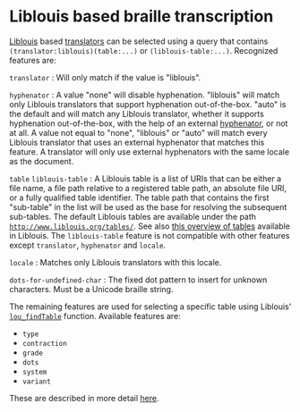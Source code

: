 <link rel="dp2:permalink" href="http://daisy.github.io/pipeline/Get-Help/User-Guide/Braille/Liblouis/">
<link rev="dp2:doc" href="../src/main/java/org/daisy/pipeline/braille/liblouis/impl/LiblouisTranslatorJnaImplProvider.java"/>
<link rel="rdf:type" href="http://www.daisy.org/ns/pipeline/userdoc"/>

# Liblouis based braille transcription

[Liblouis][] based
[translators](http://daisy.github.io/pipeline/Get-Help/User-Guide/Braille/#braille-transcription)
can be selected using a query that contains
`(translator:liblouis)(table:...)` or
`(liblouis-table:...)`. Recognized features are:

<!-- id: If present it must be the only feature. Will match a transformer with a unique ID. -->

`translator`
: Will only match if the value is "liblouis".

`hyphenator`
: A value "none" will disable hyphenation. "liblouis" will match only
  Liblouis translators that support hyphenation out-of-the-box. "auto"
  is the default and will match any Liblouis translator, whether it
  supports hyphenation out-of-the-box, with the help of an external
  [hyphenator](http://daisy.github.io/pipeline/Get-Help/User-Guide/Braille/#hyphenation),
  or not at all. A value not equal to "none", "liblouis" or "auto"
  will match every Liblouis translator that uses an external
  hyphenator that matches this feature. A translator will only use
  external hyphenators with the same locale as the document.

`table`
`liblouis-table`
: A Liblouis table is a list of URIs that can be either a file name, a
  file path relative to a registered table path, an absolute file URI,
  or a fully qualified table identifier. The table path that contains
  the first "sub-table" in the list will be used as the base for
  resolving the subsequent sub-tables. The default Liblouis tables are
  available under the path
  [`http://www.liblouis.org/tables/`](../src/main/resources/default-tables/). See
  also [this overview of
  tables](https://github.com/liblouis/liblouis/blob/master/extra/generate-display-names/display-names)
  available in Liblouis. The `liblouis-table` feature is not
  compatible with other features except `translator`, `hyphenator` and
  `locale`.

`locale`
: Matches only Liblouis translators with this locale.

<!-- handle-non-standard-hyphenation
     : Specifies how non-standard hyphenation is handled in pre-translation
       mode. Can be "ignore", "defer" or "fail". -->

`dots-for-undefined-char`
: The fixed dot pattern to insert for unknown characters. Must be a
  Unicode braille string.

The remaining features are used for selecting a specific table using
Liblouis'
[`lou_findTable`](http://liblouis.org/documentation/liblouis.html#lou_005ffindTable)
function. Available features are:

- `type`
- `contraction`
- `grade`
- `dots`
- `system`
- `variant`

These are described in more detail
[here](https://github.com/liblouis/liblouis/wiki/Table-discovery-based-on-table-metadata#standard-metadata-tags).


[Liblouis]: http://liblouis.org/
